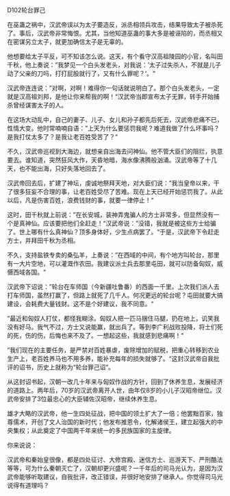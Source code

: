 D102轮台罪己

在巫蛊之祸中，汉武帝误以为太子要造反，派丞相领兵攻击，结果导致太子被杀死了。事后，汉武帝非常悔恨。尤其，当他知道巫蛊的事大多是被诬陷的，而丞相又在密谋另立太子，就更加确信太子是无辜的。

他想要给太子平反，可不知该怎么说。这天，有个看守汉高祖陵园的小官，名叫田千秋，他上奏说：”我梦见一个白头发老头，对我说：’太子过失杀人，不就是儿子动了父亲的刀吗，打打屁股就行了，又有什么罪呢？‘。“

汉武帝连连说：”对啊，对啊！难得你一句话就说明白了。那个白头发老头，一定就是汉高祖刘邦，是他让你来帮我的啊！“汉武帝当即宣布太子无罪，转手开始捕杀曾经谋害太子的人。

在这场大动乱中，自己的妻子、儿子、女儿和孙子都先后死去，汉武帝悲痛不已，性情大变。他时常喃喃自语：”上天为什么要惩罚我呢？难道我做了什么坏事吗？是我打仗太多了？是我让老百姓受苦了？“

不久，汉武帝巡视到大海边，就想亲自出海去问神仙。他不管大臣们的阻拦，执意要去。谁知道，突然狂风大作，天昏地暗，海水像沸腾般汹涌。汉武帝等了十几天，也不能出海，只好失落地回去了。

汉武帝回去后，扩建了神坛，虔诚地祭拜天地，对大臣们说：”我当皇帝以来，干了很多狂妄不合理的事，让老百姓受尽了苦难。现在上天已经开始惩罚我了。从此以后，凡是伤害百姓，浪费钱财的事，就要一律停止！“

这时，田千秋就上前说：”在长安城，装神弄鬼骗人的方士非常多，但显然没有一个是真神仙。应该要把他们全赶走！“汉武帝说：”没错，我就是被这些方士给骗了。世上哪有什么真神仙？顶多身体好，少生点病罢了。“于是，汉武帝下令赶走方士，并拜田千秋为丞相。

不久，支持盐铁专卖的桑弘羊，上奏说：”在西域的中间，有个地方叫轮台，那里有一大片空地，可以灌溉作农田。我建议派士兵去那里屯田，就可以防备匈奴，威慑西域各国。“

汉武帝下诏说：”轮台在车师国（今新疆吐鲁番）的西面一千里。上次我们派人去打车师国，虽然打赢了，但路上就死了几千人。何况更远的轮台呢？屯田就要大搞建设，会耗费大量钱财。这不是个好建议，我不同意。“

”最近和匈奴人打仗，都怪我糊涂。匈奴人把一匹马捆住马腿，扔在地上，讥笑我没有好马。我气不过，方士又说能赢，就出兵了。等到李广利战败投降，将士们死的死，伤的伤，后悔也来不及了。一想起这些，我就感到悲痛啊！“

”我们现在的主要任务，是严禁对百姓暴虐，废除增加的赋税，把重心转移到农业生产上，老百姓养马也不用多养，能补充每年的损失就够了。“这封汉武帝自我批评的诏书，历史上就称为“轮台罪己诏”。

从这封诏书起，汉朝一改几十年来与匈奴作战的方针，回到了休养生息，发展经济的道路上。两年后，70岁的汉武帝离开人世，由年仅8岁的小儿子汉昭帝继位。汉武帝安排了3位最忠心的大臣辅佐汉昭帝，继续休养生息。

雄才大略的汉武帝，他一生四处征战，把中国的领土扩大了一倍；他罢黜百家，独尊儒术，开创了文人治国的新时代；他发布推恩令，化解诸侯王，建立起强大的中央集权；从此奠定了中国两千年来统一的多民族国家的主旋律。



你来说说：

汉武帝和秦始皇很像，都是四处征讨、大修宫殿、迷信方士、巡游天下、严刑酷法等等，可为什么秦朝灭亡了，汉朝却更兴盛呢？一千年后的司马光认为，是因为汉武帝能够听取建议，自我批评，改正错误，并很好地安排了继承人。你觉得司马光说得有道理吗？





